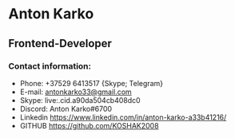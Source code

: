 # Anton Karko

## Frontend-Developer

### Contact information:

* Phone: +37529 6413517 {Skype; Telegram}
* E-mail: antonkarko33@gmail.com
* Skype: live:.cid.a90da504cb408dc0
* Discord: Anton Karko#6700
* Linkedin https://www.linkedin.com/in/anton-karko-a33b41216/
* GITHUB https://github.com/KOSHAK2008


